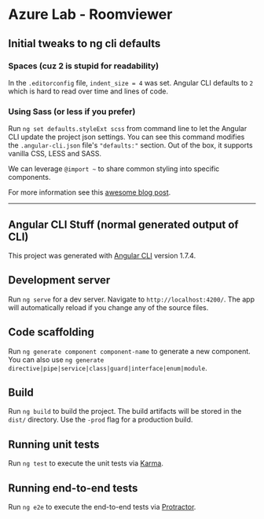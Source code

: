 # Azure Lab - Roomviewer

## Initial tweaks to ng cli defaults
### Spaces (cuz 2 is stupid for readability)
In the `.editorconfig` file, `indent_size = 4` was set.  Angular CLI defaults to `2` which is hard to read over time and lines of code.

### Using Sass (or less if you prefer)

Run `ng set defaults.styleExt scss` from command line to let the Angular CLI update the project json settings.  You can see this command modifies the `.angular-cli.json` file's `"defaults:"` section.  Out of the box, it supports vanilla CSS, LESS and SASS.

We can leverage `@import ~` to share common styling into specific components.

For more information see this [awesome blog post](https://scotch.io/tutorials/using-sass-with-the-angular-cli).

---
## Angular CLI Stuff (normal generated output of CLI)

This project was generated with [Angular CLI](https://github.com/angular/angular-cli) version 1.7.4.

## Development server

Run `ng serve` for a dev server. Navigate to `http://localhost:4200/`. The app will automatically reload if you change any of the source files.

## Code scaffolding

Run `ng generate component component-name` to generate a new component. You can also use `ng generate directive|pipe|service|class|guard|interface|enum|module`.

## Build

Run `ng build` to build the project. The build artifacts will be stored in the `dist/` directory. Use the `-prod` flag for a production build.

## Running unit tests

Run `ng test` to execute the unit tests via [Karma](https://karma-runner.github.io).

## Running end-to-end tests

Run `ng e2e` to execute the end-to-end tests via [Protractor](http://www.protractortest.org/).